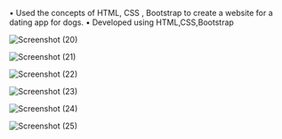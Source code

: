 • Used the concepts of HTML, CSS , Bootstrap to create a website for a dating app for dogs.
• Developed using HTML,CSS,Bootstrap 


![Screenshot (20)](https://user-images.githubusercontent.com/60400118/79212192-e4486300-7e64-11ea-8ff4-1e49ec40da51.png)


![Screenshot (21)](https://user-images.githubusercontent.com/60400118/79211863-65ebc100-7e64-11ea-9d37-3b2ac8fa4649.png)


![Screenshot (22)](https://user-images.githubusercontent.com/60400118/79212224-f1655200-7e64-11ea-8450-a658eac352af.png)


![Screenshot (23)](https://user-images.githubusercontent.com/60400118/79212270-00e49b00-7e65-11ea-8f71-60900673c00b.png)


![Screenshot (24)](https://user-images.githubusercontent.com/60400118/79212312-12c63e00-7e65-11ea-9c13-4138c1df2cef.png)


![Screenshot (25)](https://user-images.githubusercontent.com/60400118/79212350-21145a00-7e65-11ea-8f59-1cd5e754b8b5.png)
